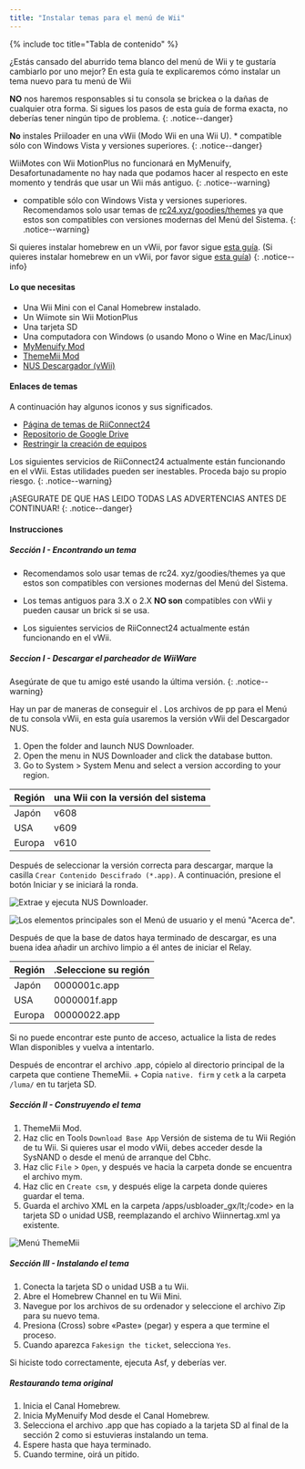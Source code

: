 ```yaml
---
title: "Instalar temas para el menú de Wii"
---
```


{% include toc title="Tabla de contenido" %}

¿Estás cansado del aburrido tema blanco del menú de Wii y te gustaría cambiarlo por uno mejor? En esta guía te explicaremos cómo instalar un tema nuevo para tu menú de Wii

**NO** nos haremos responsables si tu consola se brickea o la dañas de cualquier otra forma. Si sigues los pasos de esta guía de forma exacta, no deberías tener ningún tipo de problema.
{: .notice--danger}

**No** instales Priiloader en una vWii (Modo Wii en una Wii U). * compatible sólo con Windows Vista y versiones superiores.
{: .notice--danger}

WiiMotes con Wii MotionPlus no funcionará en MyMenuify, Desafortunadamente no hay nada que podamos hacer al respecto en este momento y tendrás que usar un Wii más antiguo.
{: .notice--warning}

* compatible sólo con Windows Vista y versiones superiores. Recomendamos solo usar temas de [rc24.xyz/goodies/themes](https://rc24.xyz/goodies/themes/) ya que estos son compatibles con versiones modernas del Menú del Sistema.
{: .notice--warning}

Si quieres instalar homebrew en un vWii, por favor sigue [esta guía](https://gbatemp.net/threads/guide-vwii-unbrick-guide-by-garyodernichts.528329). (Si quieres instalar homebrew en un vWii, por favor sigue [esta guía](https://web.archive.org/web/20200213194233/https://gbatemp.net/threads/guide-vwii-unbrick-guide-by-garyodernichts.528329/))
{: .notice--info}

#### Lo que necesitas

* Una Wii Mini con el Canal Homebrew instalado.
* Un Wiimote sin Wii MotionPlus
* Una tarjeta SD
* Una computadora con Windows (o usando Mono o Wine en Mac/Linux)
* [MyMenuify Mod](/assets/files/Mymenuify-Old-vWii.zip)
* [ThemeMii Mod](/assets/files/New_ThemeMii_MOD.zip)
* [NUS Descargador (vWii)](/assets/files/NUSDownloader-vwii.zip)

#### Enlaces de temas

A continuación hay algunos iconos y sus significados.

* [Página de temas de RiiConnect24](https://rc24.xyz/goodies/themes/)
* [Repositorio de Google Drive](https://drive.google.com/drive/folders/19tyeVQ--bJ0ZUTNg5yvAGvc3G4-euEpm?usp=sharing)
* [Restringir la creación de equipos](https://gbatemp.net/threads/wii-theme-team-creations-v2.336596/)

Los siguientes servicios de RiiConnect24 actualmente están funcionando en el vWii. Estas utilidades pueden ser inestables. Proceda bajo su propio riesgo.
{: .notice--warning}

¡ASEGURATE DE QUE HAS LEIDO TODAS LAS ADVERTENCIAS ANTES DE CONTINUAR!
{: .notice--danger}

#### Instrucciones

##### Sección I - Encontrando un tema

* Recomendamos solo usar temas de rc24. xyz/goodies/themes ya que estos son compatibles con versiones modernas del Menú del Sistema.

* Los temas antiguos para 3.X o 2.X **NO son** compatibles con vWii y pueden causar un brick si se usa.

* Los siguientes servicios de RiiConnect24 actualmente están funcionando en el vWii.

##### Seccion I - Descargar el parcheador de WiiWare

Asegúrate de que tu amigo esté usando la última versión.
{: .notice--warning}

Hay un par de maneras de conseguir el . Los archivos de pp para el Menú de tu consola vWii, en esta guía usaremos la versión vWii del Descargador NUS.

1. Open the folder and launch NUS Downloader.
2. Open the menu in NUS Downloader and click the database button.
3. Go to System > System Menu and select a version according to your region.

| Región | una Wii con la versión del sistema |
| ------ | ---------------------------------- |
| Japón  | v608                               |
| USA    | v609                               |
| Europa | v610                               |

Después de seleccionar la versión correcta para descargar, marque la casilla `Crear Contenido Descifrado (*.app)`. A continuación, presione el botón Iniciar y se iniciará la ronda.

![Extrae y ejecuta NUS Downloader.](/images/Themes-vWii/NUSD-vWii_preview-database.png)

![Los elementos principales son el Menú de usuario y el menú "Acerca de".](/images/Themes-vWii/NUSD-vWii_sysmenu-versions.png)

Después de que la base de datos haya terminado de descargar, es una buena idea añadir un archivo limpio a él antes de iniciar el Relay.

| Región | .Seleccione su región |
| ------ | --------------------- |
| Japón  | 0000001c.app          |
| USA    | 0000001f.app          |
| Europa | 00000022.app          |

Si no puede encontrar este punto de acceso, actualice la lista de redes Wlan disponibles y vuelva a intentarlo.

Después de encontrar el archivo .app, cópielo al directorio principal de la carpeta que contiene ThemeMii. + Copia `native. firm` y `cetk` a la carpeta `/luma/` en tu tarjeta SD.

##### Sección II - Construyendo el tema

1. ThemeMii Mod.
2. Haz clic en Tools `Download Base App` Versión de sistema de tu Wii Región de tu Wii. Si quieres usar el modo vWii, debes acceder desde la SysNAND o desde el menú de arranque del Cbhc.
3. Haz clic `File` > `Open`, y después ve hacia la carpeta donde se encuentra el archivo mym.
4. Haz clic en `Create csm`, y después elige la carpeta donde quieres guardar el tema.
5. Guarda el archivo XML en la carpeta /apps/usbloader_gx/lt;/code> en la tarjeta SD o unidad USB, reemplazando el archivo Wiinnertag.xml ya existente.

![Menú ThemeMii](/images/Themes-vWii/ThemeMii-Mod-Preview_vWii.png)

##### Sección III - Instalando el tema

1. Conecta la tarjeta SD o unidad USB a tu Wii.
2. Abre el Homebrew Channel en tu Wii Mini.
3. Navegue por los archivos de su ordenador y seleccione el archivo Zip para su nuevo tema.
4. Presiona (Cross) sobre «Paste» (pegar) y espera a que termine el proceso.
5. Cuando aparezca `Fakesign the ticket`, selecciona `Yes`.

Si hiciste todo correctamente, ejecuta Asf, y deberías ver.

##### Restaurando tema original

1. Inicia el Canal Homebrew.
2. Inicia MyMenuify Mod desde el Canal Homebrew.
3. Selecciona el archivo .app que has copiado a la tarjeta SD al final de la sección 2 como si estuvieras instalando un tema.
4. Espere hasta que haya terminado.
5. Cuando termine, oirá un pitido.